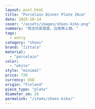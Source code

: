 ```yaml
---
layout: post.html
title: "Porcelain Dinner Plate 26cm"
date: 2025-10-14
cover: "/assets/images/shoes-kiko.png"
summary: "简洁白瓷餐盘，边缘微上翘。"
tags:
  - entry
category: "shoes"
brand: "Iittala"
material:
  - "porcelain"
color:
  - "white"
style: "minimal"
price: 726           
currency: USD  
origin: "Finland"
piece_type: "plate"
diameter_cm: 26
permalink: "/items/shoes-kiko/"
---
```


